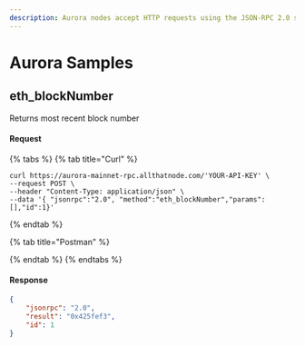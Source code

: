 ```yaml
---
description: Aurora nodes accept HTTP requests using the JSON-RPC 2.0 specification.
---
```


# Aurora Samples

## eth\_blockNumber

Returns most recent block number

#### Request

{% tabs %}
{% tab title="Curl" %}
```shell
curl https://aurora-mainnet-rpc.allthatnode.com/'YOUR-API-KEY' \
--request POST \
--header "Content-Type: application/json" \
--data '{ "jsonrpc":"2.0", "method":"eth_blockNumber","params":[],"id":1}'
```
{% endtab %}

{% tab title="Postman" %}

{% endtab %}
{% endtabs %}

#### Response

```json
{
    "jsonrpc": "2.0",
    "result": "0x425fef3",
    "id": 1
}
```
